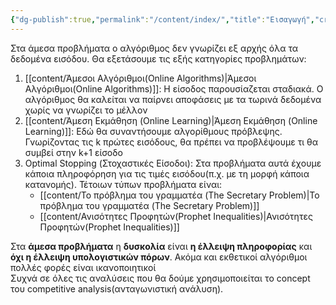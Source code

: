 ```yaml
---
{"dg-publish":true,"permalink":"/content/index/","title":"Εισαγωγή","created":"2025-03-25T14:58:23.153+02:00","updated":"2025-03-25T14:58:52.869+02:00"}
---
```



Στα άμεσα προβλήματα ο αλγόριθμος δεν γνωρίζει εξ αρχής όλα τα δεδομένα εισόδου. Θα εξετάσουμε τις εξής κατηγορίες προβλημάτων:

1. [[content/Άμεσοι Αλγόριθμοι(Online Algorithms)\|Άμεσοι Αλγόριθμοι(Online Algorithms)]]: Η είσοδος παρουσίαζεται σταδιακά. Ο αλγόριθμος θα καλείται να παίρνει αποφάσεις με τα τωρινά δεδομένα χωρίς να γνωρίζει το μέλλον
2. [[content/Άμεση Εκμάθηση (Online Learning)\|Άμεση Εκμάθηση (Online Learning)]]: Εδώ θα συναντήσουμε αλγορίθμους πρόβλεψης. Γνωρίζοντας τις k πρώτες εισόδους, θα πρέπει να προβλέψουμε τι θα συμβεί στην k+1 είσοδο
3. Optimal Stopping (Στοχαστικές Είσοδοι): Στα προβλήματα αυτά έχουμε κάποια πληροφόρηση για τις τιμές εισόδου(π.χ. με τη μορφή κάποια κατανομής). Τέτοιων τύπων προβλήματα είναι:
	-  [[content/Το πρόβλημα του γραμματέα (The Secretary Problem)\|Το πρόβλημα του γραμματέα (The Secretary Problem)]]
	- [[content/Ανισότητες Προφητών(Prophet Inequalities)\|Ανισότητες Προφητών(Prophet Inequalities)]]

Στα **άμεσα προβλήματα** η **δυσκολία** είναι **η έλλειψη πληροφορίας** και **όχι η έλλειψη υπολογιστικών πόρων**. Ακόμα και εκθετικοί αλγόριθμοι πολλές φορές είναι ικανοποιητικοί
\
Συχνά σε όλες τις αναλύσεις που θα δούμε χρησιμοποιείται τo concept του competitive analysis(ανταγωνιστική ανάλυση). 